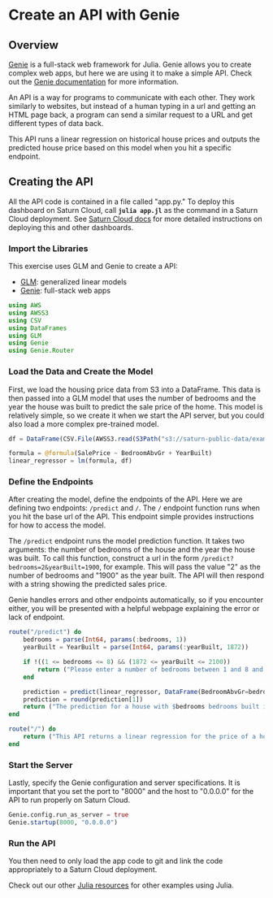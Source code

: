 # Create an API with Genie


## Overview

[Genie](https://genieframework.com/) is a full-stack web framework for Julia. Genie allows you to create complex web apps, but here we are using it to make a simple API. Check out the [Genie documentation](https://genieframework.com/docs/tutorials/Overview.html) for more information.

An API is a way for programs to communicate with each other. They work similarly to websites, but instead of a human typing in a url and getting an HTML page back, a program can send a similar request to a URL and get different types of data back.

This API runs a linear regression on historical house prices and outputs the predicted house price based on this model when you hit a specific endpoint. 

## Creating the API
All the API code is contained in a file called "app.py." To deploy this dashboard on Saturn Cloud, call **`julia app.jl`** as the command in a Saturn Cloud deployment. See [Saturn Cloud docs](https://saturncloud.io/docs/examples/dashboards/dashboard/) for more detailed instructions on deploying this and other dashboards.

### Import the Libraries

This exercise uses GLM and Genie to create a API:
* [GLM](https://juliastats.org/GLM.jl/v0.11/): generalized linear models
* [Genie](https://github.com/GenieFramework/Genie.jl): full-stack web apps

``` julia
using AWS
using AWSS3
using CSV
using DataFrames
using GLM
using Genie
using Genie.Router
```

### Load the Data and Create the Model
First, we load the housing price data from S3 into a DataFrame. This data is then passed into a GLM model that uses the number of bedrooms and the year the house was built to predict the sale price of the home. This model is relatively simple, so we create it when we start the API server, but you could also load a more complex pre-trained model.

``` julia
df = DataFrame(CSV.File(AWSS3.read(S3Path("s3://saturn-public-data/examples/dashboard/housePriceData.csv", config=global_aws_config(; region="us-east-2")))))

formula = @formula(SalePrice ~ BedroomAbvGr + YearBuilt)
linear_regressor = lm(formula, df)
```

### Define the Endpoints

After creating the model, define the endpoints of the API. Here we are defining two endpoints: `/predict`  and `/`. The `/` endpoint function runs when you hit the base url of the API. This endpoint simple provides instructions for how to access the model.

The `/predict` endpoint runs the model prediction function. It takes two arguments: the number of bedrooms of the house and the year the house was built. To call this function, construct a url in the form `/predict?bedrooms=2&yearBuilt=1900`, for example. This will pass the value "2" as the number of bedrooms and "1900" as the year built. The API will then respond with a string showing the predicted sales price. 

Genie handles errors and other endpoints automatically, so if you encounter either, you will be presented with a helpful webpage explaining the error or lack of endpoint.

``` julia
route("/predict") do
    bedrooms = parse(Int64, params(:bedrooms, 1))
    yearBuilt = YearBuilt = parse(Int64, params(:yearBuilt, 1872))

    if !((1 <= bedrooms <= 8) && (1872 <= yearBuilt <= 2100))
        return ("Please enter a number of bedrooms between 1 and 8 and a year built between 1872 and 2100.")
    end

    prediction = predict(linear_regressor, DataFrame(BedroomAbvGr=bedrooms, YearBuilt=yearBuilt))
    prediction = round(prediction[1])
    return ("The prediction for a house with $bedrooms bedrooms built in $yearBuilt is \$$prediction.")
end

route("/") do
    return ("This API returns a linear regression for the price of a house based on the number of bedrooms and the year it was built. For example, append /predict?bedrooms=2&yearBuilt=1900 to the url to predict the sale price for a house built in 1900 with 2 bedrooms.")
end
```

### Start the Server

Lastly, specify the Genie configuration and server specifications. It is important that you set the port to "8000" and the host to "0.0.0.0" for the API to run properly on Saturn Cloud.

``` julia
Genie.config.run_as_server = true
Genie.startup(8000, "0.0.0.0")
```

### Run the API

You then need to only load the app code to git and link the code appropriately to a Saturn Cloud deployment. 

Check out our other [Julia resources](https://saturncloud.io/docs/examples/julia/) for other examples using Julia.